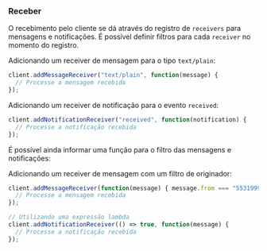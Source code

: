 ### Receber

O recebimento pelo cliente se dá através do registro de `receivers` para mensagens e notificações. É possível definir filtros para cada `receiver` no momento do registro.

Adicionando um receiver de mensagem para o tipo `text/plain`:

```javascript
client.addMessageReceiver("text/plain", function(message) {
  // Processe a mensagem recebida
});

```
Adicionando um receiver de notificação para o evento `received`:

```javascript
client.addNotificationReceiver("received", function(notification) {
  // Processe a notificação recebida
});

```

É possível ainda informar uma função para o filtro das mensagens e notificações:

Adicionando um receiver de mensagem com um filtro de originador:

```javascript
client.addMessageReceiver(function(message) { message.from === "553199990000@0mn.io" }, function(message) {
  // Processe a mensagem recebida
});

// Utilizando uma expressão lambda
client.addNotificationReceiver(() => true, function(message) {
  // Processe a notificação recebida
});

```
